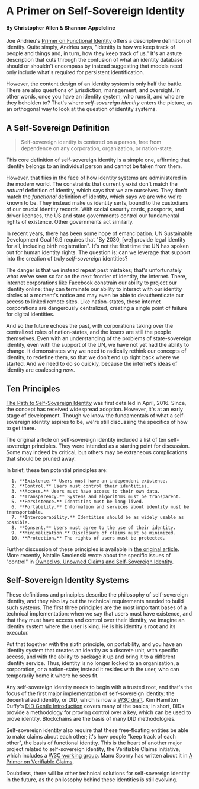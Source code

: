 # A Primer on Self-Sovereign Identity

#### By Christopher Allen & Shannon Appelcline

Joe Andrieu's [Primer on Functional Identity](https://github.com/WebOfTrustInfo/rebooting-the-web-of-trust-fall2017/blob/master/topics-and-advance-readings/functional-identity-primer.md) offers a descriptive definition of identity. Quite simply, Andrieu says, "Identity is how we keep track of people and things and, in turn, how they keep track of us." It's an astute description that cuts through the confusion of what an identity database should or shouldn't encompass by instead suggesting that models need only include what's required for persistent identification.

However, the content design of an identity system is only half the battle. There are also questions of jurisdiction, management, and oversight. In other words, once you have an identity system, who runs it, and who are they beholden to? That's where _self-sovereign identity_ enters the picture, as an orthogonal way to look at the question of identity systems.

## A Self-Sovereign Definition

> Self-sovereign identity is centered on a person, free from dependence on any corporation, organization, or nation-state.

This core definition of self-sovereign identity is a simple one, affirming that identity belongs to an individual person and cannot be taken from them. 

However, that flies in the face of how identity systems are administered in the modern world. The constraints that currently exist don't match the _natural_ definition of identity, which says that we are ourselves. They don't match the _functional_ definition of identity, which says we are who we're known to be. They instead make us identity serfs, bound to the custodians of our crucial identity records. With social security cards, passports, and driver licenses, the US and state governments control our fundamental rights of existence. Other governments act similarly. 

In recent years, there has been some hope of emancipation. UN Sustainable Development Goal 16.9 requires that "By 2030, [we] provide legal identity for all, including birth registration". It's not the first time the UN has spoken out for human identity rights. The question is: can we leverage that support into the creation of truly _self-sovereign_ identities?

The danger is that we instead repeat past mistakes; that's unfortunately what we've seen so far on the next frontier of identity, the internet. There, internet corporations like Facebook constrain our ability to project our identity online; they can terminate our ability to interact with our identity circles at a moment's notice and may even be able to deauthenticate our access to linked remote sites. Like nation-states, these internet corporations are dangerously centralized, creating a single point of failure for digital identities. 

And so the future echoes the past, with corporations taking over the centralized roles of nation-states, and the losers are still the people themselves. Even with an understanding of the problems of state-sovereign identity, even with the support of the UN, we have not yet had the ability to change. It demonstrates why we need to radically rethink our concepts of identity, to redefine them, so that we don't end up right back where we started. And we need to do so quickly, because the internet's ideas of identity are coalescing _now_.

## Ten Principles

[The Path to Self-Sovereign Identity](https://www.coindesk.com/path-self-sovereign-identity/) was first detailed in April, 2016. Since, the concept has received widespread adoption. However, it's at an early stage of development. Though we know the fundamentals of what a self-sovereign identity aspires to be, we're still discussing the specifics of how to get there.

The original article on self-sovereign identity included a list of ten self-sovereign principles. They were intended as a starting point for discussion. Some may indeed by critical, but others may be extraneous complications that should be pruned away.

In brief, these ten potential principles are:

      1. **Existence.** Users must have an independent existence. 
      2. **Control.** Users must control their identities. 
      3. **Access.** Users must have access to their own data.
      4. **Transparency.** Systems and algorithms must be transparent.
      5. **Persistence.** Identities must be long-lived.
      6. **Portability.** Information and services about identity must be transportable.
      7. **Interoperability.** Identities should be as widely usable as possible.
      8. **Consent.** Users must agree to the use of their identity. 
      9. **Minimalization.** Disclosure of claims must be minimized. 
      10. **Protection.** The rights of users must be protected.

Further discussion of these principles is available in [the original article](https://www.coindesk.com/path-self-sovereign-identity/). More recently, Natalie Smolenski wrote about the specific issues of "control" in [Owned vs. Unowned Claims and Self-Sovereign Identity](https://github.com/WebOfTrustInfo/rebooting-the-web-of-trust-fall2017/blob/master/topics-and-advance-readings/owned-vs-unowned-claims-and-ssi.md).

## Self-Sovereign Identity Systems

These definitions and principles describe the philosophy of self-sovereign identity, and they also lay out the technical requirements needed to build such systems. The first three principles are the most important bases of a technical implementation: when we say that users must have existence, and that they must have access and control over their identity, we imagine an identity system where the user is king. He is his identity's root and its executor. 

Put that together with the sixth principle, on portability, and you have an identity system that creates an identity as a discrete unit, with specific access, and with the ability to package it up and bring it to a different identity service. Thus, identity is no longer locked to an organization, a corporation, or a nation-state; instead it resides with the user, who can temporarily home it where he sees fit.

Any self-sovereign identity needs to begin with a trusted root, and that's the focus of the first major implementation of self-sovereign identity: the decentralized identity, or DID, which is now a [W3C draft](https://w3c-ccg.github.io/did-spec/). Kim Hamilton Duffy's [DID Gentle Introduction](https://github.com/WebOfTrustInfo/rebooting-the-web-of-trust-fall2017/blob/master/topics-and-advance-readings/did-gentle-intro.md) covers many of the basics; in short, DIDs provide a methodology for proving control over a key, which can be used to prove identity. Blockchains are the basis of many DID methodologies. 

Self-sovereign identity also require that these free-floating entities be able to make claims about each other; it's how people "keep track of each other", the basis of functional identity. This is the heart of another major project related to self-sovereign identity, the Verifiable Claims initiative, which includes a [W3C working group](https://www.w3.org/2017/vc/WG/). Manu Sporny has written about it in [A Primer on Verifiable Claims](https://github.com/WebOfTrustInfo/rebooting-the-web-of-trust-fall2017/blob/master/topics-and-advance-readings/verifiable-claims-primer.md).

Doubtless, there will be other technical solutions for self-sovereign identity in the future, as the philosophy behind these identities is still evolving.